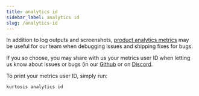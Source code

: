 ```yaml
---
title: analytics id
sidebar_label: analytics id
slug: /analytics-id
---
```


In addition to log outputs and screenshots, [product analytics metrics](../../explanations/metrics-philosophy.md) may be useful for our team when debugging issues and shipping fixes for bugs. 

If you so choose, you may share with us your metrics user ID when letting us know about issues or bugs (in our [Github](https://github.com/kurtosis-tech/kurtosis/issues/new/choose) or on [Discord](https://discord.gg/rjkj8m5C). 

To print your metrics user ID, simply run:

```bash
kurtosis analytics id
``` 